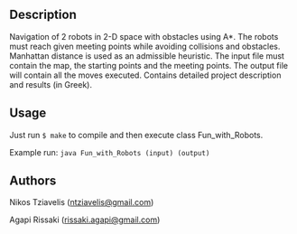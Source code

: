 Description
---------
Navigation of 2 robots in 2-D space with obstacles using A*. 
The robots must reach given meeting points while avoiding collisions and obstacles.
Manhattan distance is used as an admissible heuristic.
The input file must contain the map, the starting points and the meeting points.
The output file will contain all the moves executed.
Contains detailed project description and results (in Greek).

Usage
-----
Just run `$ make` to compile and then execute class Fun_with_Robots.

Example run: `java Fun_with_Robots (input) (output)`

Authors
------
Nikos Tziavelis (ntziavelis@gmail.com)

Agapi Rissaki (rissaki.agapi@gmail.com)
